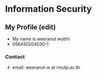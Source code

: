 # Information Security 

## My Profile (edit)

- My name is weeranut wutthi
- 056450204030-1

### Contact
- email: weeranut-w at rmutp.ac.th

